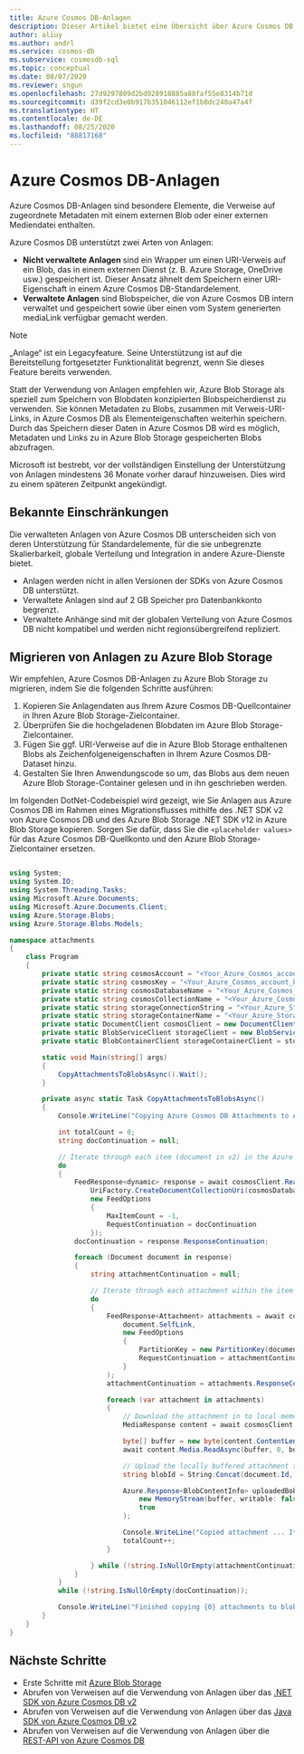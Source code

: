 ```yaml
---
title: Azure Cosmos DB-Anlagen
description: Dieser Artikel bietet eine Übersicht über Azure Cosmos DB-Anlagen.
author: aliuy
ms.author: andrl
ms.service: cosmos-db
ms.subservice: cosmosdb-sql
ms.topic: conceptual
ms.date: 08/07/2020
ms.reviewer: sngun
ms.openlocfilehash: 27d9297809d2bd028918885a88faf55e8314b71d
ms.sourcegitcommit: d39f2cd3e0b917b351046112ef1b8dc240a47a4f
ms.translationtype: HT
ms.contentlocale: de-DE
ms.lasthandoff: 08/25/2020
ms.locfileid: "88817168"
---
```

# <a name="azure-cosmos-db-attachments"></a>Azure Cosmos DB-Anlagen

Azure Cosmos DB-Anlagen sind besondere Elemente, die Verweise auf zugeordnete Metadaten mit einem externen Blob oder einer externen Mediendatei enthalten.

Azure Cosmos DB unterstützt zwei Arten von Anlagen:

* **Nicht verwaltete Anlagen** sind ein Wrapper um einen URI-Verweis auf ein Blob, das in einem externen Dienst (z. B. Azure Storage, OneDrive usw.) gespeichert ist. Dieser Ansatz ähnelt dem Speichern einer URI-Eigenschaft in einem Azure Cosmos DB-Standardelement.
* **Verwaltete Anlagen** sind Blobspeicher, die von Azure Cosmos DB intern verwaltet und gespeichert sowie über einen vom System generierten mediaLink verfügbar gemacht werden.


> [!NOTE]
> „Anlage“ ist ein Legacyfeature. Seine Unterstützung ist auf die Bereitstellung fortgesetzter Funktionalität begrenzt, wenn Sie dieses Feature bereits verwenden.
> 
> Statt der Verwendung von Anlagen empfehlen wir, Azure Blob Storage als speziell zum Speichern von Blobdaten konzipierten Blobspeicherdienst zu verwenden. Sie können Metadaten zu Blobs, zusammen mit Verweis-URI-Links, in Azure Cosmos DB als Elementeigenschaften weiterhin speichern. Durch das Speichern dieser Daten in Azure Cosmos DB wird es möglich, Metadaten und Links zu in Azure Blob Storage gespeicherten Blobs abzufragen.
> 
> Microsoft ist bestrebt, vor der vollständigen Einstellung der Unterstützung von Anlagen mindestens 36 Monate vorher darauf hinzuweisen. Dies wird zu einem späteren Zeitpunkt angekündigt.

## <a name="known-limitations"></a>Bekannte Einschränkungen

Die verwalteten Anlagen von Azure Cosmos DB unterscheiden sich von deren Unterstützung für Standardelemente, für die sie unbegrenzte Skalierbarkeit, globale Verteilung und Integration in andere Azure-Dienste bietet.

- Anlagen werden nicht in allen Versionen der SDKs von Azure Cosmos DB unterstützt.
- Verwaltete Anlagen sind auf 2 GB Speicher pro Datenbankkonto begrenzt.
- Verwaltete Anhänge sind mit der globalen Verteilung von Azure Cosmos DB nicht kompatibel und werden nicht regionsübergreifend repliziert.

## <a name="migrating-attachments-to-azure-blob-storage"></a>Migrieren von Anlagen zu Azure Blob Storage

Wir empfehlen, Azure Cosmos DB-Anlagen zu Azure Blob Storage zu migrieren, indem Sie die folgenden Schritte ausführen:

1. Kopieren Sie Anlagendaten aus Ihrem Azure Cosmos DB-Quellcontainer in Ihren Azure Blob Storage-Zielcontainer.
2. Überprüfen Sie die hochgeladenen Blobdaten im Azure Blob Storage-Zielcontainer.
3. Fügen Sie ggf. URI-Verweise auf die in Azure Blob Storage enthaltenen Blobs als Zeichenfolgeneigenschaften in Ihrem Azure Cosmos DB-Dataset hinzu.
4. Gestalten Sie Ihren Anwendungscode so um, das Blobs aus dem neuen Azure Blob Storage-Container gelesen und in ihn geschrieben werden.

Im folgenden DotNet-Codebeispiel wird gezeigt, wie Sie Anlagen aus Azure Cosmos DB im Rahmen eines Migrationsflusses mithilfe des .NET SDK v2 von Azure Cosmos DB und des Azure Blob Storage .NET SDK v12 in Azure Blob Storage kopieren. Sorgen Sie dafür, dass Sie die `<placeholder values>` für das Azure Cosmos DB-Quellkonto und den Azure Blob Storage-Zielcontainer ersetzen.

```csharp

using System;
using System.IO;
using System.Threading.Tasks;
using Microsoft.Azure.Documents;
using Microsoft.Azure.Documents.Client;
using Azure.Storage.Blobs;
using Azure.Storage.Blobs.Models;

namespace attachments
{
    class Program
    {
        private static string cosmosAccount = "<Your_Azure_Cosmos_account_URI>";
        private static string cosmosKey = "<Your_Azure_Cosmos_account_PRIMARY_KEY>";
        private static string cosmosDatabaseName = "<Your_Azure_Cosmos_database>";
        private static string cosmosCollectionName = "<Your_Azure_Cosmos_collection>";
        private static string storageConnectionString = "<Your_Azure_Storage_connection_string>";
        private static string storageContainerName = "<Your_Azure_Storage_container_name>";
        private static DocumentClient cosmosClient = new DocumentClient(new Uri(cosmosAccount), cosmosKey);
        private static BlobServiceClient storageClient = new BlobServiceClient(storageConnectionString);
        private static BlobContainerClient storageContainerClient = storageClient.GetBlobContainerClient(storageContainerName);

        static void Main(string[] args)
        {
            CopyAttachmentsToBlobsAsync().Wait();
        }

        private async static Task CopyAttachmentsToBlobsAsync()
        {
            Console.WriteLine("Copying Azure Cosmos DB Attachments to Azure Blob Storage ...");

            int totalCount = 0;
            string docContinuation = null;

            // Iterate through each item (document in v2) in the Azure Cosmos DB container (collection in v2) to look for attachments.
            do
            {
                FeedResponse<dynamic> response = await cosmosClient.ReadDocumentFeedAsync(
                    UriFactory.CreateDocumentCollectionUri(cosmosDatabaseName, cosmosCollectionName),
                    new FeedOptions
                    {
                        MaxItemCount = -1,
                        RequestContinuation = docContinuation
                    });
                docContinuation = response.ResponseContinuation;

                foreach (Document document in response)
                {
                    string attachmentContinuation = null;

                    // Iterate through each attachment within the item (if any).
                    do
                    {
                        FeedResponse<Attachment> attachments = await cosmosClient.ReadAttachmentFeedAsync(
                            document.SelfLink,
                            new FeedOptions
                            {
                                PartitionKey = new PartitionKey(document.Id),
                                RequestContinuation = attachmentContinuation
                            }
                        );
                        attachmentContinuation = attachments.ResponseContinuation;

                        foreach (var attachment in attachments)
                        {
                            // Download the attachment in to local memory.
                            MediaResponse content = await cosmosClient.ReadMediaAsync(attachment.MediaLink);

                            byte[] buffer = new byte[content.ContentLength];
                            await content.Media.ReadAsync(buffer, 0, buffer.Length);

                            // Upload the locally buffered attachment to blob storage
                            string blobId = String.Concat(document.Id, "-", attachment.Id);

                            Azure.Response<BlobContentInfo> uploadedBob = await storageContainerClient.GetBlobClient(blobId).UploadAsync(
                                new MemoryStream(buffer, writable: false),
                                true
                            );

                            Console.WriteLine("Copied attachment ... Item Id: {0} , Attachment Id: {1}, Blob Id: {2}", document.Id, attachment.Id, blobId);
                            totalCount++;
                        }

                    } while (!string.IsNullOrEmpty(attachmentContinuation));
                }
            }
            while (!string.IsNullOrEmpty(docContinuation));

            Console.WriteLine("Finished copying {0} attachments to blob storage", totalCount);
        }
    }
}

```

## <a name="next-steps"></a>Nächste Schritte

- Erste Schritte mit [Azure Blob Storage](https://docs.microsoft.com/azure/storage/blobs/storage-quickstart-blobs-dotnet)
- Abrufen von Verweisen auf die Verwendung von Anlagen über das [.NET SDK von Azure Cosmos DB v2](https://docs.microsoft.com/dotnet/api/microsoft.azure.documents.attachment?view=azure-dotnet)
- Abrufen von Verweisen auf die Verwendung von Anlagen über das [Java SDK von Azure Cosmos DB v2](https://docs.microsoft.com/java/api/com.microsoft.azure.documentdb.attachment?view=azure-java-stable)
- Abrufen von Verweisen auf die Verwendung von Anlagen über die [REST-API von Azure Cosmos DB](https://docs.microsoft.com/rest/api/cosmos-db/attachments)
